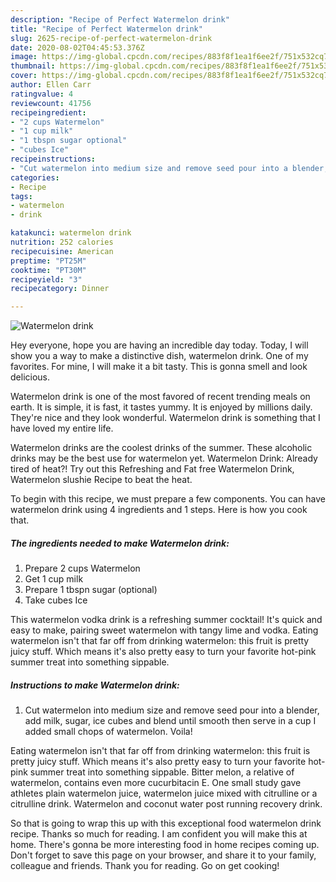 ```yaml
---
description: "Recipe of Perfect Watermelon drink"
title: "Recipe of Perfect Watermelon drink"
slug: 2625-recipe-of-perfect-watermelon-drink
date: 2020-08-02T04:45:53.376Z
image: https://img-global.cpcdn.com/recipes/883f8f1ea1f6ee2f/751x532cq70/watermelon-drink-recipe-main-photo.jpg
thumbnail: https://img-global.cpcdn.com/recipes/883f8f1ea1f6ee2f/751x532cq70/watermelon-drink-recipe-main-photo.jpg
cover: https://img-global.cpcdn.com/recipes/883f8f1ea1f6ee2f/751x532cq70/watermelon-drink-recipe-main-photo.jpg
author: Ellen Carr
ratingvalue: 4
reviewcount: 41756
recipeingredient:
- "2 cups Watermelon"
- "1 cup milk"
- "1 tbspn sugar optional"
- "cubes Ice"
recipeinstructions:
- "Cut watermelon into medium size and remove seed pour into a blender, add milk, sugar, ice cubes and blend until smooth then serve in a cup I added small chops of watermelon. Voila!"
categories:
- Recipe
tags:
- watermelon
- drink

katakunci: watermelon drink 
nutrition: 252 calories
recipecuisine: American
preptime: "PT25M"
cooktime: "PT30M"
recipeyield: "3"
recipecategory: Dinner

---
```



![Watermelon drink](https://img-global.cpcdn.com/recipes/883f8f1ea1f6ee2f/751x532cq70/watermelon-drink-recipe-main-photo.jpg)

Hey everyone, hope you are having an incredible day today. Today, I will show you a way to make a distinctive dish, watermelon drink. One of my favorites. For mine, I will make it a bit tasty. This is gonna smell and look delicious.

Watermelon drink is one of the most favored of recent trending meals on earth. It is simple, it is fast, it tastes yummy. It is enjoyed by millions daily. They're nice and they look wonderful. Watermelon drink is something that I have loved my entire life.

Watermelon drinks are the coolest drinks of the summer. These alcoholic drinks may be the best use for watermelon yet. Watermelon Drink: Already tired of heat?! Try out this Refreshing and Fat free Watermelon Drink, Watermelon slushie Recipe to beat the heat.


To begin with this recipe, we must prepare a few components. You can have watermelon drink using 4 ingredients and 1 steps. Here is how you cook that.

<!--inarticleads1-->

##### The ingredients needed to make Watermelon drink:

1. Prepare 2 cups Watermelon
1. Get 1 cup milk
1. Prepare 1 tbspn sugar (optional)
1. Take cubes Ice


This watermelon vodka drink is a refreshing summer cocktail! It&#39;s quick and easy to make, pairing sweet watermelon with tangy lime and vodka. Eating watermelon isn&#39;t that far off from drinking watermelon: this fruit is pretty juicy stuff. Which means it&#39;s also pretty easy to turn your favorite hot-pink summer treat into something sippable. 

<!--inarticleads2-->

##### Instructions to make Watermelon drink:

1. Cut watermelon into medium size and remove seed pour into a blender, add milk, sugar, ice cubes and blend until smooth then serve in a cup I added small chops of watermelon. Voila!


Eating watermelon isn&#39;t that far off from drinking watermelon: this fruit is pretty juicy stuff. Which means it&#39;s also pretty easy to turn your favorite hot-pink summer treat into something sippable. Bitter melon, a relative of watermelon, contains even more cucurbitacin E. One small study gave athletes plain watermelon juice, watermelon juice mixed with citrulline or a citrulline drink. Watermelon and coconut water post running recovery drink. 

So that is going to wrap this up with this exceptional food watermelon drink recipe. Thanks so much for reading. I am confident you will make this at home. There's gonna be more interesting food in home recipes coming up. Don't forget to save this page on your browser, and share it to your family, colleague and friends. Thank you for reading. Go on get cooking!
